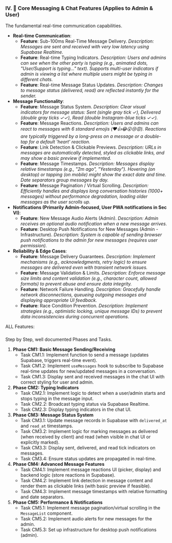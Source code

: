 ### IV. 💬 Core Messaging & Chat Features (Applies to Admin & User)

The fundamental real-time communication capabilities.

-   **Real-time Communication**:
    -   **Feature**: Sub-100ms Real-Time Message Delivery.
        *Description: Messages are sent and received with very low latency using Supabase Realtime.*
    -   **Feature**: Real-time Typing Indicators.
        *Description: Users and admins can see when the other party is typing (e.g., animated dots, "User/Support is typing..." text). Supports multi-user indicators if admin is viewing a list where multiple users might be typing in different chats.*
    -   **Feature**: Real-time Message Status Updates.
        *Description: Changes to message status (delivered, read) are reflected instantly for the sender.*
-   **Message Functionality**:
    -   **Feature**: Message Status System.
        *Description: Clear visual indicators for message status: Sent (single gray tick ✓), Delivered (double gray ticks ✓✓), Read (double Instagram-blue ticks ✓✓).*
    -   **Feature**: Message Reactions.
        *Description: Users and admins can react to messages with 6 standard emojis (❤️👍😂😮😢😡). Reactions are typically triggered by a long-press on a message or a double-tap for a default 'heart' reaction.*
    -   **Feature**: Link Detection & Clickable Previews.
        *Description: URLs in messages are automatically detected, styled as clickable links, and may show a basic preview if implemented.*
    -   **Feature**: Message Timestamps.
        *Description: Messages display relative timestamps (e.g., "2m ago", "Yesterday"). Hovering (on desktop) or tapping (on mobile) might show the exact date and time. Date separators group messages by day.*
    -   **Feature**: Message Pagination / Virtual Scrolling.
        *Description: Efficiently handles and displays long conversation histories (1000+ messages) without performance degradation, loading older messages as the user scrolls up.*
-   **Notifications (Primarily Admin-focused, User PWA notifications in Sec VI)**:
    -   **Feature**: New Message Audio Alerts (Admin).
        *Description: Admin receives an optional audio notification when a new message arrives.*
    -   **Feature**: Desktop Push Notifications for New Messages (Admin - Infrastructure).
        *Description: System is capable of sending browser push notifications to the admin for new messages (requires user permission).*
-   **Reliability & Edge Cases**:
    -   **Feature**: Message Delivery Guarantees.
        *Description: Implement mechanisms (e.g., acknowledgments, retry logic) to ensure messages are delivered even with transient network issues.*
    -   **Feature**: Message Validation & Limits.
        *Description: Enforce message size limits and content validation (e.g., character count, allowed formats) to prevent abuse and ensure data integrity.*
    -   **Feature**: Network Failure Handling.
        *Description: Gracefully handle network disconnections, queueing outgoing messages and displaying appropriate UI feedback.*
    -   **Feature**: Race Condition Prevention.
        *Description: Implement strategies (e.g., optimistic locking, unique message IDs) to prevent data inconsistencies during concurrent operations.*

ALL Features:
###
Step by Step, well documented Phases and Tasks.

1.  **Phase CM1: Basic Message Sending/Receiving**
    *   Task CM1.1: Implement function to send a message (updates Supabase, triggers real-time event).
    *   Task CM1.2: Implement `useMessages` hook to subscribe to Supabase real-time updates for new/updated messages in a conversation.
    *   Task CM1.3: Display sent and received messages in the chat UI with correct styling for user and admin.
2.  **Phase CM2: Typing Indicators**
    *   Task CM2.1: Implement logic to detect when a user/admin starts and stops typing in the message input.
    *   Task CM2.2: Broadcast typing status via Supabase Realtime.
    *   Task CM2.3: Display typing indicators in the chat UI.
3.  **Phase CM3: Message Status System**
    *   Task CM3.1: Update message records in Supabase with `delivered_at` and `read_at` timestamps.
    *   Task CM3.2: Implement logic for marking messages as delivered (when received by client) and read (when visible in chat UI or explicitly marked).
    *   Task CM3.3: Display sent, delivered, and read tick indicators on messages.
    *   Task CM3.4: Ensure status updates are propagated in real-time.
4.  **Phase CM4: Advanced Message Features**
    *   Task CM4.1: Implement message reactions UI (picker, display) and backend logic (store reactions in Supabase).
    *   Task CM4.2: Implement link detection in message content and render them as clickable links (with basic preview if feasible).
    *   Task CM4.3: Implement message timestamps with relative formatting and date separators.
5.  **Phase CM5: Performance & Notifications**
    *   Task CM5.1: Implement message pagination/virtual scrolling in the `MessageList` component.
    *   Task CM5.2: Implement audio alerts for new messages for the admin.
    *   Task CM5.3: Set up infrastructure for desktop push notifications (admin).
